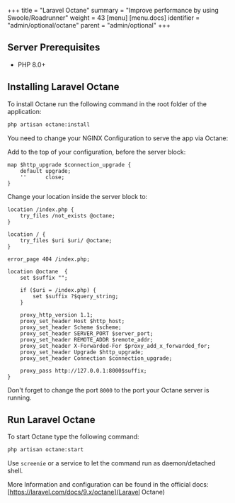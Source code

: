 +++
title = "Laravel Octane"
summary = "Improve performance by using Swoole/Roadrunner"
weight = 43
[menu]
[menu.docs]
identifier = "admin/optional/octane"
parent = "admin/optional"
+++

## Server Prerequisites

* PHP 8.0+

## Installing Laravel Octane

To install Octane run the following command in the root folder of the application:

```bash
php artisan octane:install
```

You need to change your NGINX Configuration to serve the app via Octane:

Add to the top of your configuration, before the server block:
```
map $http_upgrade $connection_upgrade {
    default upgrade;
    ''      close;
}
```

Change your location inside the server block to:
```
location /index.php {
    try_files /not_exists @octane;
}

location / {
    try_files $uri $uri/ @octane;
}

error_page 404 /index.php;

location @octane  {
    set $suffix "";

    if ($uri = /index.php) {
        set $suffix ?$query_string;
    }

    proxy_http_version 1.1;
    proxy_set_header Host $http_host;
    proxy_set_header Scheme $scheme;
    proxy_set_header SERVER_PORT $server_port;
    proxy_set_header REMOTE_ADDR $remote_addr;
    proxy_set_header X-Forwarded-For $proxy_add_x_forwarded_for;
    proxy_set_header Upgrade $http_upgrade;
    proxy_set_header Connection $connection_upgrade;

    proxy_pass http://127.0.0.1:8000$suffix;
}
```

Don't forget to change the port ``8000`` to the port your Octane server is running.


## Run Laravel Octane
To start Octane type the following command:
```bash
php artisan octane:start
```

Use ``screenie`` or a service to let the command run as daemon/detached shell.

More Information and configuration can be found in the official docs:
[https://laravel.com/docs/9.x/octane](Laravel Octane)